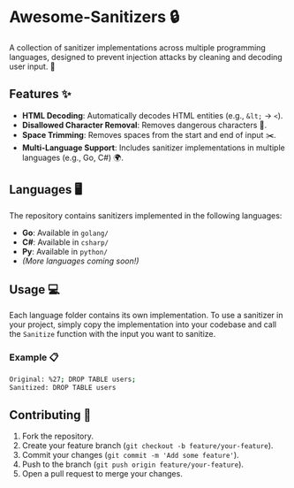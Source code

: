 # Awesome-Sanitizers 🔒

A collection of sanitizer implementations across multiple programming languages, designed to prevent injection attacks by cleaning and decoding user input. 🚫

## Features ✨

- **HTML Decoding**: Automatically decodes HTML entities (e.g., `&lt;` → `<`).
- **Disallowed Character Removal**: Removes dangerous characters 🛑.
- **Space Trimming**: Removes spaces from the start and end of input ✂️.
- **Multi-Language Support**: Includes sanitizer implementations in multiple languages (e.g., Go, C#) 🌍.

## Languages 🖥️

The repository contains sanitizers implemented in the following languages:

- **Go**: Available in `golang/`
- **C#**: Available in `csharp/`
- **Py**: Available in `python/`
- *(More languages coming soon!)*

## Usage 💻

Each language folder contains its own implementation. To use a sanitizer in your project, simply copy the implementation into your codebase and call the `Sanitize` function with the input you want to sanitize.

### Example 📋

```bash
Original: %27; DROP TABLE users;
Sanitized: DROP TABLE users
```

## Contributing 🤝

1. Fork the repository.
2. Create your feature branch (`git checkout -b feature/your-feature`).
3. Commit your changes (`git commit -m 'Add some feature'`).
4. Push to the branch (`git push origin feature/your-feature`).
5. Open a pull request to merge your changes.